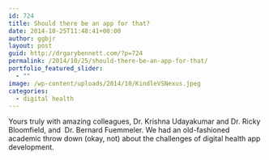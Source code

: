 ```yaml
---
id: 724
title: Should there be an app for that?
date: 2014-10-25T11:48:41+00:00
author: ggbjr
layout: post
guid: http://drgarybennett.com/?p=724
permalink: /2014/10/25/should-there-be-an-app-for-that/
portfolio_featured_slider:
  - ""
image: /wp-content/uploads/2014/10/KindleVSNexus.jpeg
categories:
  - digital health
---
```

Yours truly with amazing colleagues, Dr. Krishna Udayakumar and Dr. Ricky Bloomfield, and  Dr. Bernard Fuemmeler. We had an old-fashioned academic throw down (okay, not) about the challenges of digital health app development.

<span class="embed-youtube" style="text-align:center; display: block;"></span>

&nbsp;